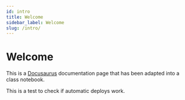 ```yaml
---
id: intro
title: Welcome
sidebar_label: Welcome
slug: /intro/
---
```


# Welcome

This is a [Docusaurus](https://docusaurus.io/) documentation page that has been adapted into a class notebook.

This is a test to check if automatic deploys work.
